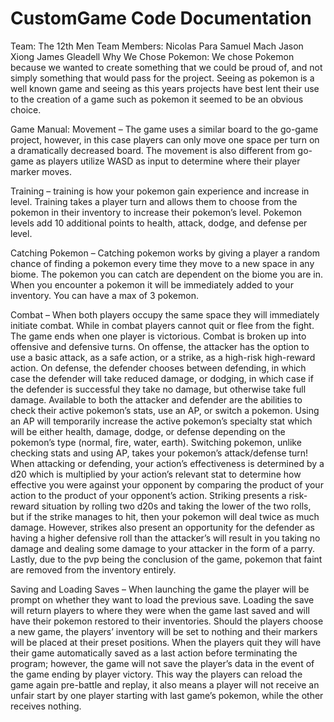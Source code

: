 # CustomGame Code Documentation

Team: The 12th Men
Team Members:
Nicolas Para
Samuel Mach
Jason Xiong
James Gleadell
Why We Chose Pokemon:
	We chose Pokemon because we wanted to create something that we could be proud of, and not simply something that would pass for the project. Seeing as pokemon is a well known game and seeing as this years projects have best lent their use to the creation of a game such as pokemon it seemed to be an obvious choice.

Game Manual:
Movement – The game uses a similar board to the go-game project, however, in this case players can only move one space per turn on a dramatically decreased board. The movement is also different from go-game as players utilize WASD as input to determine where their player marker moves.

Training – training is how your pokemon gain experience and increase in level. Training takes a player turn and allows them to choose from the pokemon in their inventory to increase their pokemon’s level. Pokemon levels add 10 additional points to health, attack, dodge, and defense per level.

Catching Pokemon – Catching pokemon works by giving a player a random chance of finding a pokemon every time they move to a new space in any biome. The pokemon you can catch are dependent on the biome you are in. When you encounter a pokemon it will be immediately added to your inventory. You can have a max of 3 pokemon.

Combat – When both players occupy the same space they will immediately initiate combat. While in combat players cannot quit or flee from the fight. The game ends when one player is victorious. Combat is broken up into offensive and defensive turns. On offense, the attacker has the option to use a basic attack, as a safe action, or a strike, as a high-risk high-reward action. On defense, the defender chooses between defending, in which case the defender will take reduced damage, or dodging, in which case if the defender is successful they take no damage, but otherwise take full damage. Available to both the attacker and defender are the abilities to check their active pokemon’s stats, use an AP, or switch a pokemon. Using an AP will temporarily increase the active pokemon’s specialty stat which will be either health, damage, dodge, or defense depending on the pokemon’s type (normal, fire, water, earth). Switching pokemon, unlike checking stats and using AP, takes your pokemon’s attack/defense turn! When attacking or defending, your action’s effectiveness is determined by a d20 which is multiplied by your action’s relevant stat to determine how effective you were against your opponent by comparing the product of your action to the product of your opponent’s action. Striking presents a risk-reward situation by rolling two d20s and taking the lower of the two rolls, but if the strike manages to hit, then your pokemon will deal twice as much damage. However, strikes also present an opportunity for the defender as having a higher defensive roll than the attacker’s will result in you taking no damage and dealing some damage to your attacker in the form of a parry. Lastly, due to the pvp being the conclusion of the game, pokemon that faint are removed from the inventory entirely.

Saving and Loading Saves – When launching the game the player will be prompt on whether they want to load the previous save. Loading the save will return players to where they were when the game last saved and will have their pokemon restored to their inventories. Should the players choose a new game, the players’ inventory will be set to nothing and their markers will be placed at their preset positions. When the players quit they will have their game automatically saved as a last action before terminating the program; however, the game will not save the player’s data in the event of the game ending by player victory. This way the players can reload the game again pre-battle and replay, it also means a player will not receive an unfair start by one player starting with last game’s pokemon, while the other receives nothing.
